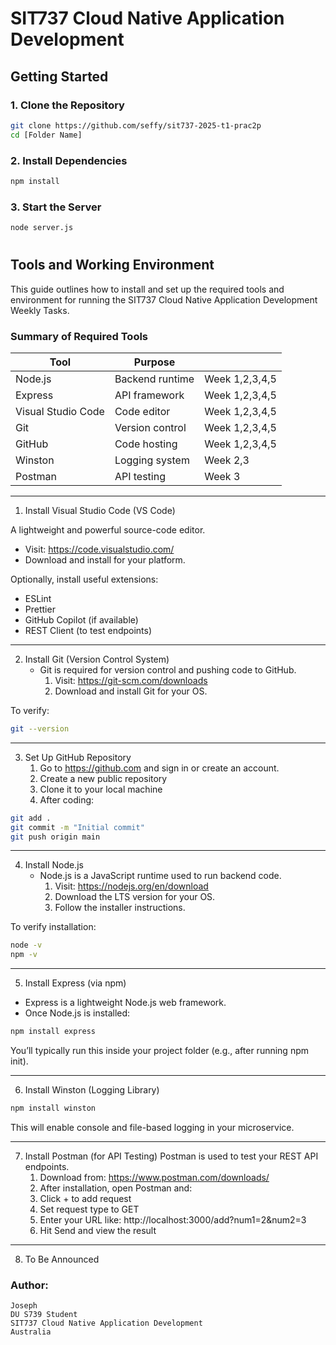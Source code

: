 # SIT737 Cloud Native Application Development 


## Getting Started

### 1. Clone the Repository

```bash
git clone https://github.com/seffy/sit737-2025-t1-prac2p
cd [Folder Name]
```

### 2. Install Dependencies

```bash
npm install
```

### 3. Start the Server

```bash
node server.js
```


#
#
 

## Tools and Working Environment
This guide outlines how to install and set up the required tools and environment for running the SIT737 Cloud Native Application Development Weekly Tasks.

### Summary of Required Tools

| Tool			 | Purpose		|			|
|------------------------|----------------------|-----------------------|
| Node.js	         | Backend runtime	| Week 1,2,3,4,5	|
| Express	         | API framework	| Week 1,2,3,4,5	|
| Visual Studio Code     | Code editor		| Week 1,2,3,4,5	|
| Git	                 | Version control	| Week 1,2,3,4,5	|
| GitHub	         | Code hosting		| Week 1,2,3,4,5	|
| Winston	         | Logging system	| Week 2,3		|
| Postman	         | API testing		| Week 3 		|

---

1. Install Visual Studio Code (VS Code)

A lightweight and powerful source-code editor.
- Visit: https://code.visualstudio.com/
- Download and install for your platform.

Optionally, install useful extensions:
- ESLint
- Prettier
- GitHub Copilot (if available)
- REST Client (to test endpoints)

---

2. Install Git (Version Control System)
   - Git is required for version control and pushing code to GitHub.
     1. Visit: https://git-scm.com/downloads
     2. Download and install Git for your OS.

To verify:
```bash
git --version
```

---

3. Set Up GitHub Repository
   1. Go to https://github.com and sign in or create an account.
   2. Create a new public repository
   3. Clone it to your local machine
   4. After coding:

```bash
git add .
git commit -m "Initial commit"
git push origin main
```

---



4. Install Node.js
   - Node.js is a JavaScript runtime used to run backend code.
     1. Visit: https://nodejs.org/en/download
     2. Download the LTS version for your OS.
     3. Follow the installer instructions.

To verify installation:

```bash
node -v
npm -v
```

---

5. Install Express (via npm)

- Express is a lightweight Node.js web framework.
- Once Node.js is installed:

```bash
npm install express
```

You’ll typically run this inside your project folder (e.g., after running npm init).

---

6. Install Winston (Logging Library)
```bash
npm install winston
```
This will enable console and file-based logging in your microservice.

---

7. Install Postman (for API Testing)
   Postman is used to test your REST API endpoints.
   	1. Download from: https://www.postman.com/downloads/
   	2. After installation, open Postman and:
   	3. Click + to add request
   	4. Set request type to GET
   	5. Enter your URL like: http://localhost:3000/add?num1=2&num2=3
   	6. Hit Send and view the result

---

8. To Be Announced


 ### Author: 
 	Joseph
 	DU S739 Student
 	SIT737 Cloud Native Application Development 
 	Australia

